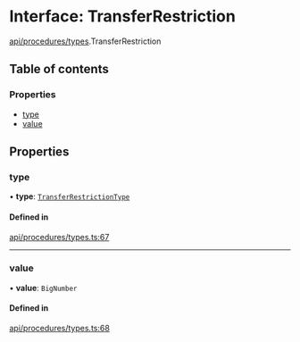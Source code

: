 # Interface: TransferRestriction

[api/procedures/types](../wiki/api.procedures.types).TransferRestriction

## Table of contents

### Properties

- [type](../wiki/api.procedures.types.TransferRestriction#type)
- [value](../wiki/api.procedures.types.TransferRestriction#value)

## Properties

### type

• **type**: [`TransferRestrictionType`](../wiki/api.procedures.types.TransferRestrictionType)

#### Defined in

[api/procedures/types.ts:67](https://github.com/PolymathNetwork/polymesh-sdk/blob/c6fe1be3/src/api/procedures/types.ts#L67)

___

### value

• **value**: `BigNumber`

#### Defined in

[api/procedures/types.ts:68](https://github.com/PolymathNetwork/polymesh-sdk/blob/c6fe1be3/src/api/procedures/types.ts#L68)
